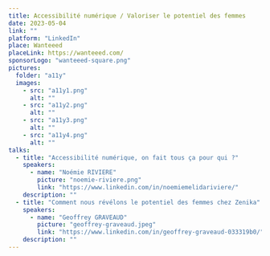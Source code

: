 ```yaml
---
title: Accessibilité numérique / Valoriser le potentiel des femmes
date: 2023-05-04
link: ""
platform: "LinkedIn"
place: Wanteeed
placeLink: https://wanteeed.com/
sponsorLogo: "wanteeed-square.png"
pictures:
  folder: "a11y"
  images:
    - src: "a11y1.png"
      alt: ""
    - src: "a11y2.png"
      alt: ""
    - src: "a11y3.png"
      alt: ""
    - src: "a11y4.png"
      alt: ""
talks:
  - title: "Accessibilité numérique, on fait tous ça pour qui ?"
    speakers:
      - name: "Noémie RIVIERE"
        picture: "noemie-riviere.png"
        link: "https://www.linkedin.com/in/noemiemelidariviere/"
    description: ""
  - title: "Comment nous révélons le potentiel des femmes chez Zenika"
    speakers:
      - name: "Geoffrey GRAVEAUD"
        picture: "geoffrey-graveaud.jpeg"
        link: "https://www.linkedin.com/in/geoffrey-graveaud-033319b0/"
    description: ""
---
```

